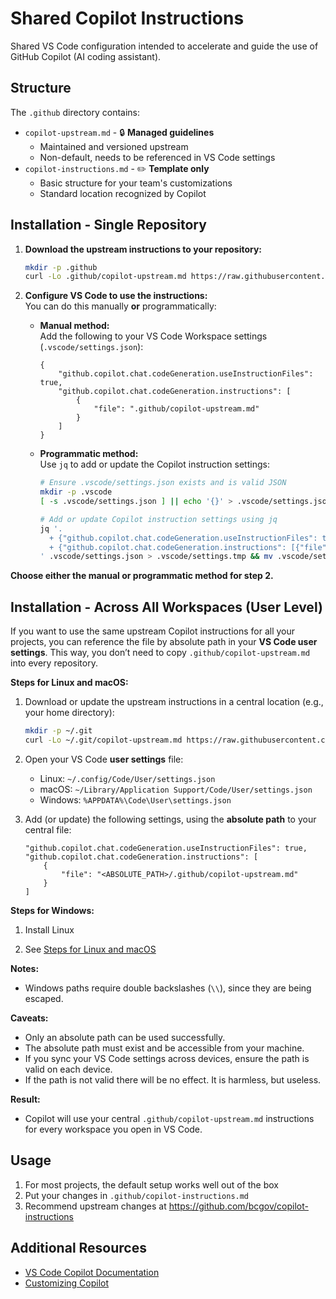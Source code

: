 # Shared Copilot Instructions

Shared VS Code configuration intended to accelerate and guide the use of GitHub Copilot (AI coding assistant).

## Structure

The `.github` directory contains:
- `copilot-upstream.md` - 🔒 **Managed guidelines**
  - Maintained and versioned upstream
  - Non-default, needs to be referenced in VS Code settings
- `copilot-instructions.md` - ✏️ **Template only**
  - Basic structure for your team's customizations
  - Standard location recognized by Copilot

## Installation - Single Repository

1. **Download the upstream instructions to your repository:**
    ```bash
    mkdir -p .github
    curl -Lo .github/copilot-upstream.md https://raw.githubusercontent.com/bcgov/copilot-instructions/main/.github/copilot-upstream.md
    ```

2. **Configure VS Code to use the instructions:**  
   You can do this manually **or** programmatically:

    - **Manual method:**  
      Add the following to your VS Code Workspace settings (`.vscode/settings.json`):

      ```jsonc
      {
          "github.copilot.chat.codeGeneration.useInstructionFiles": true,
          "github.copilot.chat.codeGeneration.instructions": [
              {
                  "file": ".github/copilot-upstream.md"
              }
          ]
      }
      ```

    - **Programmatic method:**  
      Use `jq` to add or update the Copilot instruction settings:

      ```bash
      # Ensure .vscode/settings.json exists and is valid JSON
      mkdir -p .vscode
      [ -s .vscode/settings.json ] || echo '{}' > .vscode/settings.json

      # Add or update Copilot instruction settings using jq
      jq '. 
        + {"github.copilot.chat.codeGeneration.useInstructionFiles": true}
        + {"github.copilot.chat.codeGeneration.instructions": [{"file": ".github/copilot-upstream.md"}]}
      ' .vscode/settings.json > .vscode/settings.tmp && mv .vscode/settings.tmp .vscode/settings.json
      ```

**Choose either the manual or programmatic method for step 2.**

## Installation - Across All Workspaces (User Level)

If you want to use the same upstream Copilot instructions for all your projects, you can reference the file by absolute path in your **VS Code user settings**. This way, you don’t need to copy `.github/copilot-upstream.md` into every repository.

**Steps for Linux and macOS:**

1. Download or update the upstream instructions in a central location (e.g., your home directory):

    ```bash
    mkdir -p ~/.git
    curl -Lo ~/.git/copilot-upstream.md https://raw.githubusercontent.com/bcgov/copilot-instructions/main/.github/copilot-upstream.md
    ```

2. Open your VS Code **user settings** file:

    - Linux: `~/.config/Code/User/settings.json`
    - macOS: `~/Library/Application Support/Code/User/settings.json`
    - Windows: `%APPDATA%\Code\User\settings.json`

3. Add (or update) the following settings, using the **absolute path** to your central file:

    ```jsonc
    "github.copilot.chat.codeGeneration.useInstructionFiles": true,
    "github.copilot.chat.codeGeneration.instructions": [
        {
            "file": "<ABSOLUTE_PATH>/.github/copilot-upstream.md"
        }
    ]
    ```

**Steps for Windows:**

1. Install Linux

2. See [Steps for Linux and macOS](#steps-for-linux-and-macos)

**Notes:**

- Windows paths require double backslashes (`\\`), since they are being escaped.
    
**Caveats:**

- Only an absolute path can be used successfully.
- The absolute path must exist and be accessible from your machine.
- If you sync your VS Code settings across devices, ensure the path is valid on each device.
- If the path is not valid there will be no effect.  It is harmless, but useless.

**Result:**  

- Copilot will use your central `.github/copilot-upstream.md` instructions for every workspace you open in VS Code.

## Usage

1. For most projects, the default setup works well out of the box
2. Put your changes in `.github/copilot-instructions.md`
3. Recommend upstream changes at https://github.com/bcgov/copilot-instructions

## Additional Resources

- [VS Code Copilot Documentation](https://code.visualstudio.com/docs/copilot/overview)
- [Customizing Copilot](https://code.visualstudio.com/docs/copilot/copilot-customization)
